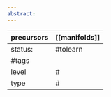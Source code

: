 ```yaml
---
abstract:
---
```

| precursors | [[manifolds]] |
| ---------- | ------------- |
| status:    | #tolearn      |
| #tags      |               |
| level      | #             |
| type       | #             |
